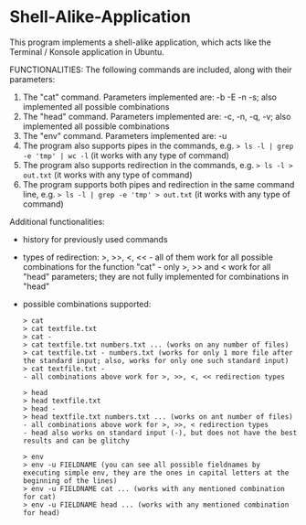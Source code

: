 # Shell-Alike-Application

This program implements a shell-alike application, which acts like the Terminal / Konsole application in Ubuntu.

FUNCTIONALITIES: The following commands are included, along with their parameters:

1. The "cat" command. Parameters implemented are: -b -E -n -s; also implemented all possible combinations
2. The "head" command. Parameters implemented are: -c, -n, -q, -v; also implemented all possible combinations
3. The "env" command. Parameters implemented are: -u
4. The program also supports pipes in the commands, e.g. `> ls -l | grep -e 'tmp' | wc -l` (it works with any type of command)
5. The program also supports redirection in the commands, e.g. `> ls -l > out.txt` (it works with any type of command)
6. The program supports both pipes and redirection in the same command line, e.g. `> ls -l | grep -e 'tmp' > out.txt` (it works with any type of command)

Additional functionalities:
- history for previously used commands
- types of redirection: >, >>, <, << 
      - all of them work for all possible combinations for the function "cat"
      - only >, >> and < work for all "head" parameters; they are not fully implemented for combinations in "head" 
      
- possible combinations supported:

      > cat
      > cat textfile.txt
      > cat -
      > cat textfile.txt numbers.txt ... (works on any number of files)
      > cat textfile.txt - numbers.txt (works for only 1 more file after the standard input; also, works for only one such standard input)
      > cat textfile.txt -
      - all combinations above work for >, >>, <, << redirection types
     
      > head
      > head textfile.txt
      > head -
      > head textfile.txt numbers.txt ... (works on ant number of files)
      - all combinations above work for >, >>, < redirection types
      - head also works on standard input (-), but does not have the best results and can be glitchy

      > env
      > env -u FIELDNAME (you can see all possible fieldnames by executing simple env, they are the ones in capital letters at the beginning of the lines)
      > env -u FIELDNAME cat ... (works with any mentioned combination for cat)
      > env -u FIELDNAME head ... (works with any mentioned combination for head)
